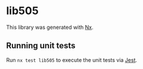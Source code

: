 # lib505

This library was generated with [Nx](https://nx.dev).

## Running unit tests

Run `nx test lib505` to execute the unit tests via [Jest](https://jestjs.io).
